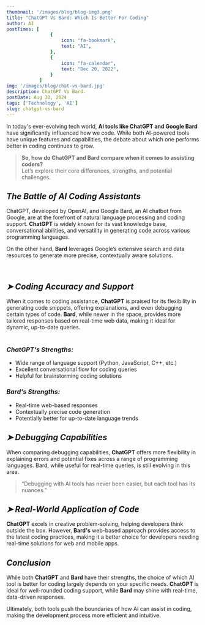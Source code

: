 ```yaml
---
thumbnail: '/images/blog/blog-img3.png'
title: "ChatGPT Vs Bard: Which Is Better For Coding"
author: AI
postTimes: [
                {
                    icon: "fa-bookmark",
                    text: "AI",
                },
                {
                    icon: "fa-calendar",
                    text: "Dec 20, 2022",
                }
            ]
img: '/images/blog/chat-vs-bard.jpg'       
description: ChatGPT Vs Bard.
postDate: Aug 30, 2024
tags: ['Technology', 'AI']
slug: chatgpt-vs-bard
---
```


In today's ever-evolving tech world, **AI tools like ChatGPT and Google Bard** have significantly influenced how we code. While both AI-powered tools have unique features and capabilities, the debate about which one performs better in coding continues to grow.

> **So, how do ChatGPT and Bard compare when it comes to assisting coders?**  
> Let’s explore their core differences, strengths, and potential challenges.

## _The Battle of AI Coding Assistants_

ChatGPT, developed by OpenAI, and Google Bard, an AI chatbot from Google, are at the forefront of natural language processing and coding support. **ChatGPT** is widely known for its vast knowledge base, conversational abilities, and versatility in generating code across various programming languages.

On the other hand, **Bard** leverages Google’s extensive search and data resources to generate more precise, contextually aware solutions.

<br>

## _➤ Coding Accuracy and Support_

When it comes to coding assistance, **ChatGPT** is praised for its flexibility in generating code snippets, offering explanations, and even debugging certain types of code. **Bard**, while newer in the space, provides more tailored responses based on real-time web data, making it ideal for dynamic, up-to-date queries.<br><br>

### _ChatGPT's Strengths:_  
- Wide range of language support (Python, JavaScript, C++, etc.)  
- Excellent conversational flow for coding queries  
- Helpful for brainstorming coding solutions

### _Bard's Strengths:_  
- Real-time web-based responses  
- Contextually precise code generation  
- Potentially better for up-to-date language trends

## _➤ Debugging Capabilities_

When comparing debugging capabilities, **ChatGPT** offers more flexibility in explaining errors and potential fixes across a range of programming languages. Bard, while useful for real-time queries, is still evolving in this area.

> “Debugging with AI tools has never been easier, but each tool has its nuances.”

## _➤ Real-World Application of Code_

**ChatGPT** excels in creative problem-solving, helping developers think outside the box. However, **Bard's** web-based approach provides access to the latest coding practices, making it a better choice for developers needing real-time solutions for web and mobile apps.

## _Conclusion_

While both **ChatGPT** and **Bard** have their strengths, the choice of which AI tool is better for coding largely depends on your specific needs. **ChatGPT** is ideal for well-rounded coding support, while **Bard** may shine with real-time, data-driven responses.

Ultimately, both tools push the boundaries of how AI can assist in coding, making the development process more efficient and intuitive.